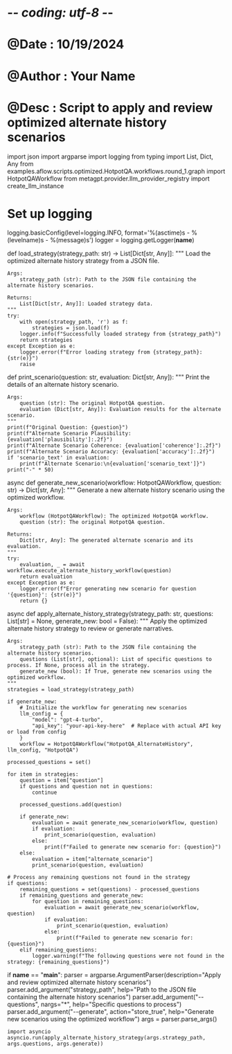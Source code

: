 # -*- coding: utf-8 -*-
# @Date    : 10/19/2024
# @Author  : Your Name
# @Desc    : Script to apply and review optimized alternate history scenarios

import json
import argparse
import logging
from typing import List, Dict, Any
from examples.aflow.scripts.optimized.HotpotQA.workflows.round_1.graph import HotpotQAWorkflow
from metagpt.provider.llm_provider_registry import create_llm_instance

# Set up logging
logging.basicConfig(level=logging.INFO, format='%(asctime)s - %(levelname)s - %(message)s')
logger = logging.getLogger(__name__)

def load_strategy(strategy_path: str) -> List[Dict[str, Any]]:
    """
    Load the optimized alternate history strategy from a JSON file.
    
    Args:
        strategy_path (str): Path to the JSON file containing the alternate history scenarios.
    
    Returns:
        List[Dict[str, Any]]: Loaded strategy data.
    """
    try:
        with open(strategy_path, 'r') as f:
            strategies = json.load(f)
        logger.info(f"Successfully loaded strategy from {strategy_path}")
        return strategies
    except Exception as e:
        logger.error(f"Error loading strategy from {strategy_path}: {str(e)}")
        raise

def print_scenario(question: str, evaluation: Dict[str, Any]):
    """
    Print the details of an alternate history scenario.
    
    Args:
        question (str): The original HotpotQA question.
        evaluation (Dict[str, Any]): Evaluation results for the alternate scenario.
    """
    print(f"Original Question: {question}")
    print(f"Alternate Scenario Plausibility: {evaluation['plausibility']:.2f}")
    print(f"Alternate Scenario Coherence: {evaluation['coherence']:.2f}")
    print(f"Alternate Scenario Accuracy: {evaluation['accuracy']:.2f}")
    if 'scenario_text' in evaluation:
        print(f"Alternate Scenario:\n{evaluation['scenario_text']}")
    print("-" * 50)

async def generate_new_scenario(workflow: HotpotQAWorkflow, question: str) -> Dict[str, Any]:
    """
    Generate a new alternate history scenario using the optimized workflow.
    
    Args:
        workflow (HotpotQAWorkflow): The optimized HotpotQA workflow.
        question (str): The original HotpotQA question.
    
    Returns:
        Dict[str, Any]: The generated alternate scenario and its evaluation.
    """
    try:
        evaluation, _ = await workflow.execute_alternate_history_workflow(question)
        return evaluation
    except Exception as e:
        logger.error(f"Error generating new scenario for question '{question}': {str(e)}")
        return {}

async def apply_alternate_history_strategy(strategy_path: str, questions: List[str] = None, generate_new: bool = False):
    """
    Apply the optimized alternate history strategy to review or generate narratives.
    
    Args:
        strategy_path (str): Path to the JSON file containing the alternate history scenarios.
        questions (List[str], optional): List of specific questions to process. If None, process all in the strategy.
        generate_new (bool): If True, generate new scenarios using the optimized workflow.
    """
    strategies = load_strategy(strategy_path)
    
    if generate_new:
        # Initialize the workflow for generating new scenarios
        llm_config = {
            "model": "gpt-4-turbo",
            "api_key": "your-api-key-here"  # Replace with actual API key or load from config
        }
        workflow = HotpotQAWorkflow("HotpotQA_AlternateHistory", llm_config, "HotpotQA")
    
    processed_questions = set()
    
    for item in strategies:
        question = item["question"]
        if questions and question not in questions:
            continue
        
        processed_questions.add(question)
        
        if generate_new:
            evaluation = await generate_new_scenario(workflow, question)
            if evaluation:
                print_scenario(question, evaluation)
            else:
                print(f"Failed to generate new scenario for: {question}")
        else:
            evaluation = item["alternate_scenario"]
            print_scenario(question, evaluation)
    
    # Process any remaining questions not found in the strategy
    if questions:
        remaining_questions = set(questions) - processed_questions
        if remaining_questions and generate_new:
            for question in remaining_questions:
                evaluation = await generate_new_scenario(workflow, question)
                if evaluation:
                    print_scenario(question, evaluation)
                else:
                    print(f"Failed to generate new scenario for: {question}")
        elif remaining_questions:
            logger.warning(f"The following questions were not found in the strategy: {remaining_questions}")

if __name__ == "__main__":
    parser = argparse.ArgumentParser(description="Apply and review optimized alternate history scenarios")
    parser.add_argument("strategy_path", help="Path to the JSON file containing the alternate history scenarios")
    parser.add_argument("--questions", nargs="*", help="Specific questions to process")
    parser.add_argument("--generate", action="store_true", help="Generate new scenarios using the optimized workflow")
    args = parser.parse_args()

    import asyncio
    asyncio.run(apply_alternate_history_strategy(args.strategy_path, args.questions, args.generate))
